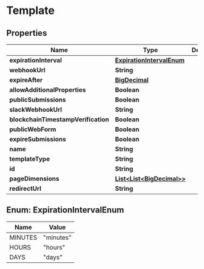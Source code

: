 
# Template

## Properties
Name | Type | Description | Notes
------------ | ------------- | ------------- | -------------
**expirationInterval** | [**ExpirationIntervalEnum**](#ExpirationIntervalEnum) |  |  [optional]
**webhookUrl** | **String** |  |  [optional]
**expireAfter** | [**BigDecimal**](BigDecimal.md) |  |  [optional]
**allowAdditionalProperties** | **Boolean** |  |  [optional]
**publicSubmissions** | **Boolean** |  |  [optional]
**slackWebhookUrl** | **String** |  |  [optional]
**blockchainTimestampVerification** | **Boolean** |  |  [optional]
**publicWebForm** | **Boolean** |  |  [optional]
**expireSubmissions** | **Boolean** |  |  [optional]
**name** | **String** |  |  [optional]
**templateType** | **String** |  |  [optional]
**id** | **String** |  |  [optional]
**pageDimensions** | [**List&lt;List&lt;BigDecimal&gt;&gt;**](List.md) |  |  [optional]
**redirectUrl** | **String** |  |  [optional]


<a name="ExpirationIntervalEnum"></a>
## Enum: ExpirationIntervalEnum
Name | Value
---- | -----
MINUTES | &quot;minutes&quot;
HOURS | &quot;hours&quot;
DAYS | &quot;days&quot;




